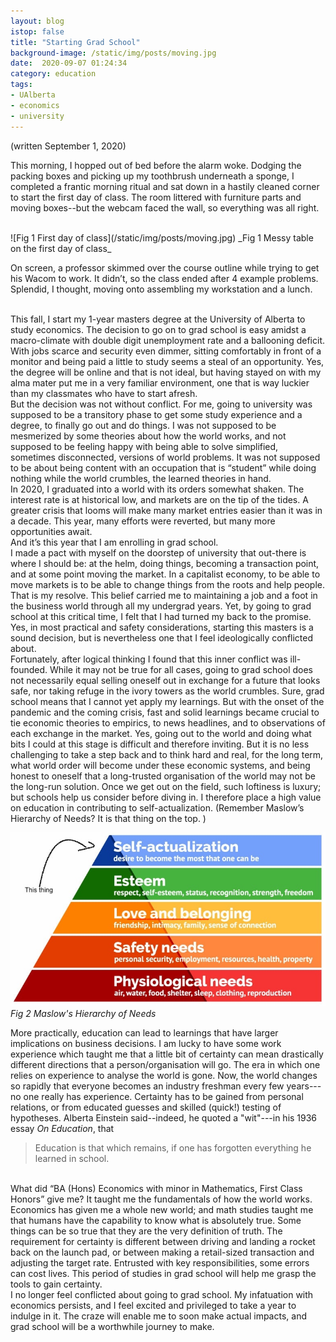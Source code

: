 ```yaml
---
layout: blog
istop: false
title: "Starting Grad School"
background-image: /static/img/posts/moving.jpg
date:  2020-09-07 01:24:34
category: education
tags:
- UAlberta
- economics
- university
---
```


(written September 1, 2020)

This morning, I hopped out of bed before the alarm woke. Dodging the packing boxes and picking up my toothbrush 
underneath a sponge, I completed a frantic morning ritual and sat down in a hastily cleaned corner to start the 
first day of class. The room littered with furniture parts and moving boxes--but the webcam faced the wall, so 
everything was all right. 

<br>
![Fig 1 First day of class](/static/img/posts/moving.jpg)
_Fig 1 Messy table on the first day of class_
 
On screen, a professor skimmed over the course outline while trying to get his Wacom to work. It didn’t, so the class ended 
after 4 example problems. Splendid, I thought, moving onto assembling my workstation and a lunch. 

<br>
This fall, I start my 1-year masters degree at the University of Alberta to study economics. The decision to go on to 
grad school is easy amidst a macro-climate with double digit unemployment rate and a ballooning deficit. With jobs 
scarce and security even dimmer, sitting comfortably in front of a monitor and being paid a little to study seems a 
steal of an opportunity. Yes, the degree will be online and that is not ideal, but having stayed on with my alma mater put me 
in a very familiar environment, one that is way luckier than my classmates who have to start afresh. 

<br>
But the decision was not without conflict. For me, going to university was supposed to be a transitory phase to get some 
study experience and a degree, to finally go out and do things. I was not supposed to be mesmerized by some theories 
about how the world works, and not supposed to be feeling happy with being able to solve simplified, sometimes 
disconnected, versions of world problems. It was not supposed to be about being content with an occupation that is “student” while 
doing nothing while the world crumbles, the learned theories in hand.

<br>
In 2020, I graduated into a world with its orders somewhat shaken. The interest rate is at historical low, and markets 
are on the tip of the tides. A greater crisis that looms will make many market entries easier than it was in a decade. 
This year, many efforts were reverted, but many more opportunities await. 

<br>
And it’s this year that I am enrolling in grad school. 

<br>
I made a pact with myself on the doorstep of university that out-there is where I should be: at the helm, 
doing things, becoming a transaction point, and at some point moving the market. In a capitalist economy, to be able to 
move markets is to be able to change things from the roots and help people. That is my resolve. This belief carried me 
to maintaining a job and a foot in the business world through all my undergrad years. Yet, by going to grad school at 
this critical time, I felt that I had turned my back to the promise. Yes, in most practical and safety considerations, 
starting this masters is a sound decision, but is nevertheless one that I feel ideologically conflicted about. 

<br>
Fortunately, after logical thinking I found that this inner conflict was ill-founded. While it may not be 
true for all cases, going to grad school does not necessarily equal selling oneself out in exchange for a future that looks 
safe, nor taking refuge in the ivory towers as the world crumbles. Sure, grad school means that I cannot yet apply my 
learnings. But with the onset of the pandemic and the coming crisis, fast and solid learnings became crucial to 
tie economic theories to empirics, to news headlines, and to observations of each exchange in the market. Yes, 
going out to the world and doing what bits I could at this stage is difficult and therefore inviting. But it is no less 
challenging to take a step back and to think hard and real, for the long term, what world order will become under these 
economic systems, and being honest to oneself that a long-trusted organisation of the world may not be the long-run 
solution. Once we get out on the field, such loftiness is luxury; but schools help us consider before diving in. I therefore 
place a high value on education in contributing to self-actualization. (Remember Maslow’s Hierarchy of Needs? 
It is that thing on the top. )


![Fig 2 Maslow's Hierachy of Needs](/static/img/posts/maslow.jpg)
_Fig 2 Maslow's Hierarchy of Needs_
<br>

More practically, education can lead to learnings that have larger implications on business decisions. I am lucky to 
have some work experience which taught me that a little bit of certainty can mean drastically different directions 
that a person/organisation will go. The era in which one relies on experience to analyse the world is gone. Now, the world 
changes so rapidly that everyone becomes an industry freshman every few years---no one really has experience. 
Certainty has to be gained from personal relations, or from educated guesses and skilled (quick!) testing of hypotheses. 
Alberta Einstein said--indeed, he quoted a "wit"---in his 1936 essay *On Education*, that 
> Education is that which remains, if one has forgotten everything he learned in school. 

<br>
What did “BA (Hons) Economics with minor in Mathematics, First Class Honors” give me? It taught me the fundamentals of 
how the world works. Economics has given me a whole new world; and math studies taught me that humans have the capability 
to know what is absolutely true. Some things can be so true that they are the very definition of truth. 
The requirement for certainty is different between driving and landing a rocket back on the launch pad, 
or between making a retail-sized transaction and adjusting the target rate. Entrusted with key responsibilities, some 
errors can cost lives. This period of studies in grad school will help me grasp the tools to gain certainty. 

<br>
I no longer feel conflicted about going to grad school. My infatuation with economics persists, and I feel excited and 
privileged to take a year to indulge in it. The craze will enable me to soon make actual impacts, and grad school 
will be a worthwhile journey to make. 

 
